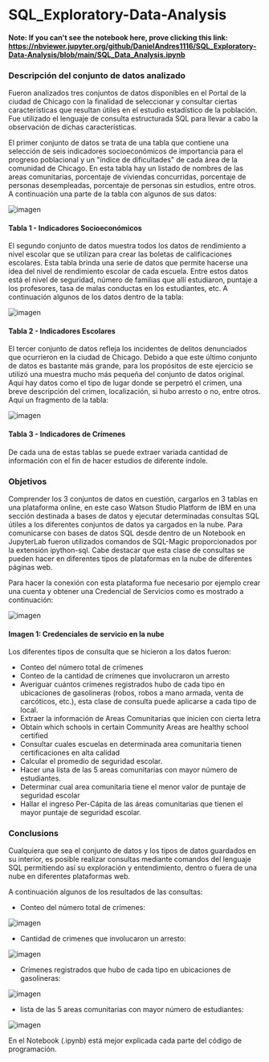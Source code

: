 # SQL_Exploratory-Data-Analysis

#### Note: If you can't see the notebook here, prove clicking this link: https://nbviewer.jupyter.org/github/DanielAndres1116/SQL_Exploratory-Data-Analysis/blob/main/SQL_Data_Analysis.ipynb

### Descripción del conjunto de datos analizado

Fueron analizados tres conjuntos de datos disponibles en el Portal de la ciudad de Chicago con la finalidad de seleccionar y consultar ciertas características que resultan útiles en el estudio estadístico de la población. Fue utilizado el lenguaje de consulta estructurada SQL para llevar a cabo la observación de dichas características. 

El primer conjunto de datos se trata de una tabla que contiene una selección de seis indicadores socioeconómicos de importancia para el progreso poblacional y un "índice de dificultades" de cada área de la comunidad de Chicago. En esta tabla hay un listado de nombres de las areas comunitarias, porcentaje de viviendas concurridas, porcentaje de personas desempleadas, porcentaje de personas sin estudios, entre otros. A continuación una parte de la tabla con algunos de sus datos:

![imagen](https://user-images.githubusercontent.com/43154438/120733577-1b386880-c4ad-11eb-94a2-06cb55550759.png)

#### Tabla 1 - Indicadores Socioeconómicos



El segundo conjunto de datos muestra todos los datos de rendimiento a nivel escolar que se utilizan para crear las boletas de calificaciones escolares. Esta tabla brinda una serie de datos que permite hacerse una idea del nivel de rendimiento escolar de cada escuela. Entre estos datos está el nivel de seguridad, número de familias que allí estudiaron, puntaje a los profesores, tasa de malas conductas en los estudiantes, etc. A continuación algunos de los datos dentro de la tabla:

![imagen](https://user-images.githubusercontent.com/43154438/120734688-efb67d80-c4ae-11eb-8906-1c0a95917858.png)

#### Tabla 2 - Indicadores Escolares



El tercer conjunto de datos refleja los incidentes de delitos denunciados que ocurrieron en la ciudad de Chicago. Debido a que este último conjunto de datos es bastante más grande, para los propósitos de este ejercicio se utilizó una muestra mucho más pequeña del conjunto de datos original. Aquí hay datos como el tipo de lugar donde se perpetró el crimen, una breve descripción del crimen, localización, si hubo arresto o no, entre otros. Aquí un fragmento de la tabla:

![imagen](https://user-images.githubusercontent.com/43154438/120735106-9dc22780-c4af-11eb-80da-3d54e57a9903.png)

#### Tabla 3 - Indicadores de Crímenes

De cada una de estas tablas se puede extraer variada cantidad de información con el fin de hacer estudios de diferente índole. 

### Objetivos

Comprender los 3 conjuntos de datos en cuestión, cargarlos en 3 tablas en una plataforma online, en este caso Watson Studio Platform de IBM en una sección destinada a bases de datos y ejecutar determinadas consultas SQL útiles a los diferentes conjuntos de datos ya cargados en la nube. Para comunicarse con bases de datos SQL desde dentro de un Notebook en JupyterLab fueron utilizados comandos de SQL-Magic proporcionados por la extensión ipython-sql. Cabe destacar que esta clase de consultas se pueden hacer en diferentes tipos de plataformas en la nube de diferentes páginas web. 

Para hacer la conexión con esta plataforma fue necesario por ejemplo crear una cuenta y obtener una Credencial de Servicios como es mostrado a continuación:

![imagen](https://user-images.githubusercontent.com/43154438/120737481-bfbda900-c4b3-11eb-969b-176e0a4a5493.png)

#### Imagen 1: Credenciales de servicio en la nube

Los diferentes tipos de consulta que se hicieron a los datos fueron:

- Conteo del número total de crímenes
- Conteo de la cantidad de crímenes que involucraron un arresto
- Averiguar cuántos crímenes registrados hubo de cada tipo en ubicaciones de gasolineras (robos, robos a mano armada, venta de carcóticos, etc.), esta clase de consulta puede aplicarse a cada tipo de local. 
- Extraer la información de Areas Comunitarias que inicien con cierta letra
- Obtain which schools in certain Community Areas are healthy school certified
- Consultar cuales escuelas en determinada area comunitaria tienen certificaciones en alta calidad
- Calcular el promedio de seguridad escolar. 
- Hacer una lista de las 5 areas comunitarias con mayor número de estudiantes. 
- Determinar cual area comunitaria tiene el menor valor de puntaje de seguridad escolar
- Hallar el ingreso Per-Cápita de las áreas comunitarias que tienen el mayor puntaje de seguridad escolar. 


### Conclusions

Cualquiera que sea el conjunto de datos y los tipos de datos guardados en su interior, es posible realizar consultas mediante comandos del lenguaje SQL permitiendo así su exploración y entendimiento, dentro o fuera de una nube en diferentes plataformas web. 

A continuación algunos de los resultados de las consultas:

- Conteo del número total de crímenes:

![imagen](https://user-images.githubusercontent.com/43154438/120738461-7f5f2a80-c4b5-11eb-8105-9460097f9346.png)

- Cantidad de crimenes que involucaron un arresto:

![imagen](https://user-images.githubusercontent.com/43154438/120738477-85eda200-c4b5-11eb-84c6-71c69abc9302.png)

- Crímenes registrados que hubo de cada tipo en ubicaciones de gasolineras:

![imagen](https://user-images.githubusercontent.com/43154438/120738492-8d14b000-c4b5-11eb-8acc-60ce372ef061.png)

- lista de las 5 areas comunitarias con mayor número de estudiantes:

![imagen](https://user-images.githubusercontent.com/43154438/120738511-930a9100-c4b5-11eb-93f1-0815af24b858.png)

En el Notebook (.ipynb) está mejor explicada cada parte del código de programación. 
